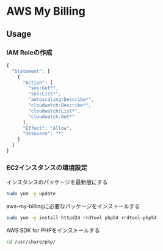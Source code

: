 # AWS My Billing

## Usage

### IAM Roleの作成
```javascript
{
  "Statement": [
    {
      "Action": [
        "sns:Get*",
        "sns:List*",
        "autoscaling:Describe*",
        "cloudwatch:Describe*",
        "cloudwatch:List*",
        "cloudwatch:Get*"
      ],
      "Effect": "Allow",
      "Resource": "*"
    }
  ]
}
```
### EC2インスタンスの環境設定
インスタンスのパッケージを最新版にする
```bash
sudo yum -y update
```
  
aws-my-billingに必要なパッケージをインストールする
```bash
sudo yum -y install httpd24 rrdtool php54 rrdtool-php54
```

AWS SDK for PHPをインストールする
```bash
cd /usr/share/php/
```
